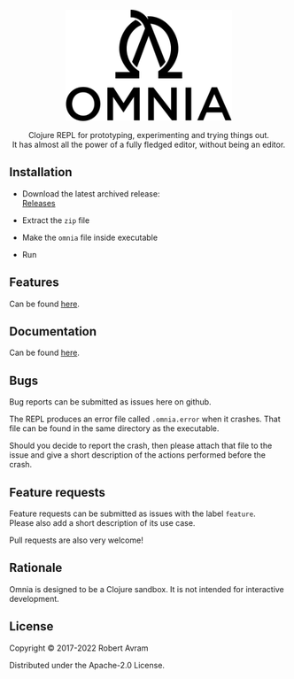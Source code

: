 <p align=center>
<img src="docs/images/omnia-logo.png" width="300" alt="omnia_logo">
</p>

<p align=center>
Clojure REPL for prototyping, experimenting and trying things out. <br />
It has almost all the power of a fully fledged editor, without being an editor.
</p>

## Installation

* Download the latest archived release: <br />
  [Releases](https://github.com/AvramRobert/omnia/releases)

* Extract the `zip` file

* Make the `omnia` file inside executable

* Run

## Features

Can be found [here](docs/features.md).

## Documentation

Can be found [here](docs/configuration.md).

## Bugs

Bug reports can be submitted as issues here on github.

The REPL produces an error file called `.omnia.error` when it crashes. 
That file can be found in the same directory as the executable.

Should you decide to report the crash, then please attach that file to the issue and give a short description
of the actions performed before the crash.

## Feature requests

Feature requests can be submitted as issues with the label `feature`. <br />
Please also add a short description of its use case.

Pull requests are also very welcome!

## Rationale

Omnia is designed to be a Clojure sandbox. It is not intended for interactive development.

## License

Copyright © 2017-2022 Robert Avram

Distributed under the Apache-2.0 License.
